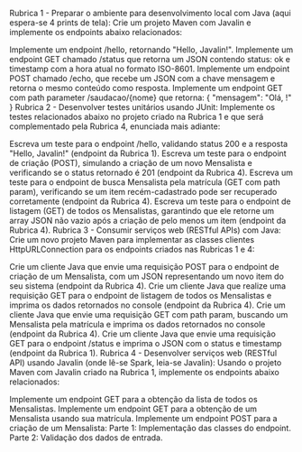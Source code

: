 Rubrica 1 - Preparar o ambiente para desenvolvimento local com Java (aqui espera-se 4 prints de tela):
Crie um projeto Maven com Javalin e implemente os endpoints abaixo relacionados:

Implemente um endpoint /hello, retornando "Hello, Javalin!".
Implemente um endpoint GET chamado /status que retorna um JSON contendo status: ok e timestamp com a hora atual no formato ISO-8601.
Implemente um endpoint POST chamado /echo, que recebe um JSON com a chave mensagem e retorna o mesmo conteúdo como resposta.
Implemente um endpoint GET com path parameter /saudacao/{nome} que retorna: { "mensagem": "Olá, <nome>!" }
Rubrica 2 - Desenvolver testes unitários usando JUnit:
Implemente os testes relacionados abaixo no projeto criado na Rubrica 1 e que será complementado pela Rubrica 4, enunciada mais adiante:

Escreva um teste para o endpoint /hello, validando status 200 e a resposta "Hello, Javalin!" (endpoint da Rubrica 1).
Escreva um teste para o endpoint de criação (POST), simulando a criação de um novo Mensalista e verificando se o status retornado é 201 (endpoint da Rubrica 4).
Escreva um teste para o endpoint de busca Mensalista pela matrícula (GET com path param), verificando se um item recém-cadastrado pode ser recuperado corretamente (endpoint da Rubrica 4).
Escreva um teste para o endpoint de listagem (GET) de todos os Mensalistas, garantindo que ele retorne um array JSON não vazio após a criação de pelo menos um item (endpoint da Rubrica 4).
Rubrica 3 - Consumir serviços web (RESTful APIs) com Java:
Crie um novo projeto Maven para implementar as classes clientes HttpURLConnection para os endpoints criados nas Rubricas 1 e 4:

Crie um cliente Java que envie uma requisição POST para o endpoint de criação de um Mensalista, com um JSON representando um novo item do seu sistema (endpoint da Rubrica 4).
Crie um cliente Java que realize uma requisição GET para o endpoint de listagem de todos os Mensalistas e imprima os dados retornados no console (endpoint da Rubrica 4).
Crie um cliente Java que envie uma requisição GET com path param, buscando um Mensalista pela matrícula e imprima os dados retornados no console (endpoint da Rubrica 4).
Crie um cliente Java que envie uma requisição GET para o endpoint /status e imprima o JSON com o status e timestamp (endpoint da Rubrica 1).
Rubrica 4 - Desenvolver serviços web (RESTful API) usando Javalin (onde lê-se Spark, leia-se Javalin):
Usando o projeto Maven com Javalin criado na Rubrica 1, implemente os endpoints abaixo relacionados:

Implemente um endpoint GET para a obtenção da lista de todos os Mensalistas.
Implemente um endpoint GET para a obtenção de um Mensalista usando sua matrícula.
Implemente um endpoint POST para a criação de um Mensalista:
Parte 1: Implementação das classes do endpoint.
Parte 2: Validação dos dados de entrada.
